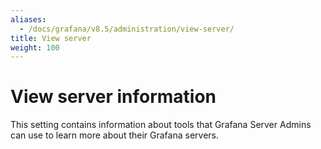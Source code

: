 ```yaml
---
aliases:
  - /docs/grafana/v8.5/administration/view-server/
title: View server
weight: 100
---
```


# View server information

This setting contains information about tools that Grafana Server Admins can use to learn more about their Grafana servers.
